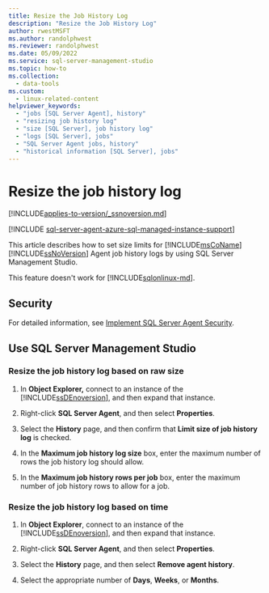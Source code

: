 ```yaml
---
title: Resize the Job History Log
description: "Resize the Job History Log"
author: rwestMSFT
ms.author: randolphwest
ms.reviewer: randolphwest
ms.date: 05/09/2022
ms.service: sql-server-management-studio
ms.topic: how-to
ms.collection:
  - data-tools
ms.custom:
  - linux-related-content
helpviewer_keywords:
  - "jobs [SQL Server Agent], history"
  - "resizing job history log"
  - "size [SQL Server], job history log"
  - "logs [SQL Server], jobs"
  - "SQL Server Agent jobs, history"
  - "historical information [SQL Server], jobs"
---
```


# Resize the job history log

[!INCLUDE[applies-to-version/_ssnoversion.md](../includes/applies-to-version/sqlserver.md)]

[!INCLUDE [sql-server-agent-azure-sql-managed-instance-support](../includes/sql-server-agent-azure-sql-managed-instance-support.md)]

This article describes how to set size limits for [!INCLUDE[msCoName](../includes/msconame-md.md)] [!INCLUDE[ssNoVersion](../includes/ssnoversion-md.md)] Agent job history logs by using SQL Server Management Studio.

This feature doesn't work for [!INCLUDE[sqlonlinux-md](../includes/sqlonlinux-md.md)].

## Security

For detailed information, see [Implement SQL Server Agent Security](implement-sql-server-agent-security.md).  

## Use SQL Server Management Studio

### Resize the job history log based on raw size

1. In **Object Explorer,** connect to an instance of the [!INCLUDE[ssDEnoversion](../includes/ssdenoversion-md.md)], and then expand that instance.

2. Right-click **SQL Server Agent**, and then select **Properties**.

3. Select the **History** page, and then confirm that **Limit size of job history log** is checked.

4. In the **Maximum job history log size** box, enter the maximum number of rows the job history log should allow.

5. In the **Maximum job history rows per job** box, enter the maximum number of job history rows to allow for a job.

### Resize the job history log based on time

1. In **Object Explorer**, connect to an instance of the [!INCLUDE[ssDEnoversion](../includes/ssdenoversion-md.md)], and then expand that instance.  

2. Right-click **SQL Server Agent**, and then select **Properties**.

3. Select the **History** page, and then select **Remove agent history**.

4. Select the appropriate number of **Days**, **Weeks**, or **Months**.

